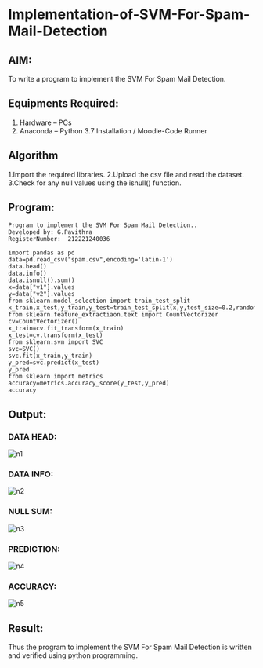 # Implementation-of-SVM-For-Spam-Mail-Detection

## AIM:
To write a program to implement the SVM For Spam Mail Detection.

## Equipments Required:
1. Hardware – PCs
2. Anaconda – Python 3.7 Installation / Moodle-Code Runner

## Algorithm
1.Import the required libraries.
2.Upload the csv file and read the dataset.
3.Check for any null values using the isnull() function.

## Program:
```
Program to implement the SVM For Spam Mail Detection..
Developed by: G.Pavithra
RegisterNumber:  212221240036
```
```
import pandas as pd
data=pd.read_csv("spam.csv",encoding='latin-1')
data.head()
data.info()
data.isnull().sum()
x=data["v1"].values
y=data["v2"].values
from sklearn.model_selection import train_test_split
x_train,x_test,y_train,y_test=train_test_split(x,y,test_size=0.2,random_state=0)
from sklearn.feature_extractiaon.text import CountVectorizer
cv=CountVectorizer()
x_train=cv.fit_transform(x_train)
x_test=cv.transform(x_test)
from sklearn.svm import SVC
svc=SVC()
svc.fit(x_train,y_train)
y_pred=svc.predict(x_test)
y_pred
from sklearn import metrics
accuracy=metrics.accuracy_score(y_test,y_pred)
accuracy
```

## Output:
### DATA HEAD:
![n1](https://user-images.githubusercontent.com/93427264/173004225-a96d511c-72e4-4dda-95e7-c8ba66550ea1.png)
### DATA INFO:
![n2](https://user-images.githubusercontent.com/93427264/173004300-81d8c996-ac1e-45c8-9361-baf4217910cd.png)
### NULL SUM:
![n3](https://user-images.githubusercontent.com/93427264/173004371-c38c7c7f-d23d-4c28-9c1f-92cd3cf3cd52.png)
### PREDICTION:
![n4](https://user-images.githubusercontent.com/93427264/173004436-fb621d67-d2c8-4d0c-9d29-84d41bb1792d.png)
### ACCURACY:
![n5](https://user-images.githubusercontent.com/93427264/173004488-29601ab2-740f-4ab8-bbc5-9929e2c72bda.png)

## Result:
Thus the program to implement the SVM For Spam Mail Detection is written and verified using python programming.
